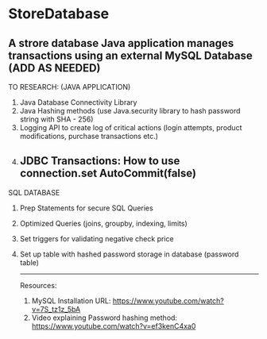 # StoreDatabase
A strore database Java application manages transactions using an external MySQL Database (ADD AS NEEDED)
--------------------------------------------------------------------------------
TO RESEARCH: 
  (JAVA APPLICATION) 
1. Java Database Connectivity Library
2. Java Hashing methods (use Java.security library to  hash password string with SHA - 256)
3. Logging API to create log of critical actions (login attempts, product modifications, purchase transactions etc.)
4. JDBC Transactions: How to use connection.set AutoCommit(false)
   -----------------------------------------------------------------
  SQL DATABASE
1. Prep Statements for secure SQL Queries
2. Optimized Queries (joins, groupby, indexing, limits)
3. Set triggers for validating negative check price
4. Set up table with hashed password storage in database (password table)

   ----------------------------------------------
   Resources:
   1. MySQL Installation URL:  https://www.youtube.com/watch?v=7S_tz1z_5bA
   2. Video explaining Password hashing method: https://www.youtube.com/watch?v=ef3kenC4xa0
      
